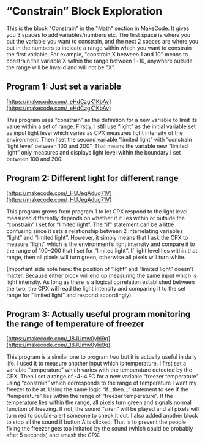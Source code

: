 # “Constrain” Block Exploration

This is the block "Constrain" in the "Math" section in MakeCode. It gives you 3 spaces to add variables/numbers etc. The first space is where you put the variable you want to constrain, and the next 2 spaces are where you put in the numbers to indicate a range within which you want to constrain the first variable. For example, "constrain X between 1 and 10" means to constrain the variable X within the range between 1~10, anywhere outside the range will be invalid and will not be "X".

## **Program 1: Just set a variable**

[https://makecode.com/_eHdCzgK1KbAv](https://makecode.com/_eHdCzgK1KbAv)

This program uses “constrain” as the definition for a new variable to limit its value within a set of range. Firstly, I still use “light” as the initial variable set as input light level which varies as CPX measures light intensity of the environment. Then I set the second variable “limited light” with “constrain ‘light level’ between 100 and 200”. That means the variable new “limited light” only measures and displays light level within the boundary I set between 100 and 200.

## **Program 2: Different light for different range**

[https://makecode.com/_HUJegAdug71V](https://makecode.com/_HUJegAdug71V)

This program grows from program 1 to let CPX respond to the light level measured differently depends on whether if it lies within or outside the “constrain” I set for “limited light”. The “if” statement can be a little confusing since it sets a relationship between 2 interrelating variables “light” and “limited light”. However, it simply means that I ask the CPX to measure “light” which is the environment’s light intensity and compare it to the range of 100~200 that I set for “limited light”. If light level lies within that range, then all pixels will turn green, otherwise all pixels will turn white.

(Important side note here: the position of “light” and “limited light” doesn’t matter. Because either block will end up measuring the same input which is light intensity. As long as there is a logical correlation established between the two, the CPX will read the light intensity and comparing it to the set range for “limited light” and respond accordingly).

## **Program 3: Actually useful program monitoring the range of temperature of freezer**

[https://makecode.com/_18JUmw0yhi9q](https://makecode.com/_18JUmw0yhi9q)

This program is a similar one to program two but it is actually useful in daily life. I used it to measure another input which is temperature. I first set a variable “temperature” which varies with the temperature detected by the CPX. Then I set a range of -4~4 ºC for a new variable “freezer temperature” using “constrain” which corresponds to the range of temperature I want my freezer to be at. Using the same logic “if…then…” statement to see if the “temperature” lies within the range of “freezer temperature”. If the temperature lies within the range, all pixels turn green and signals normal function of freezing. If not, the sound “siren” will be played and all pixels will turn red to double-alert someone to check it out. I also added another block to stop all the sound if button A is clicked. That is to prevent the people fixing the freezer gets too irritated by the sound (which could be probably after 5 seconds) and smash the CPX.
